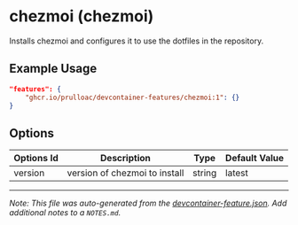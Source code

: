 
# chezmoi (chezmoi)

Installs chezmoi and configures it to use the dotfiles in the repository.

## Example Usage

```json
"features": {
    "ghcr.io/prulloac/devcontainer-features/chezmoi:1": {}
}
```

## Options

| Options Id | Description | Type | Default Value |
|-----|-----|-----|-----|
| version | version of chezmoi to install | string | latest |



---

_Note: This file was auto-generated from the [devcontainer-feature.json](https://github.com/prulloac/devcontainer-features/blob/main/src/chezmoi/devcontainer-feature.json).  Add additional notes to a `NOTES.md`._
